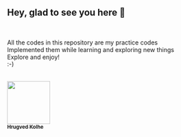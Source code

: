 ## Hey, glad to see you here 🤗

</br>

All the codes in this repository are my practice codes</br>
Implemented them while learning and exploring new things </br>
Explore and enjoy!
 </br>:-)

</br>
<a href="https://github.com/hrugved06"><img src="https://avatars.githubusercontent.com/u/59966943?s=400&u=445f4a7598547c0ecdeb22a265dd1a3dad9e297d&v=4" width="100px;" alt=""/><br /><sub><b> Hrugved Kolhe</b></sub></a>
</br>
